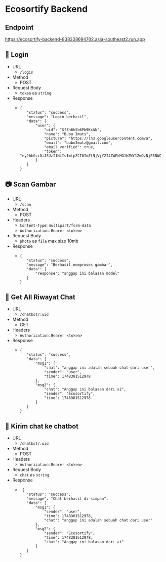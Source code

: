 # Ecosortify Backend

## Endpoint
https://ecosortify-backend-838338694702.asia-southeast2.run.app

## 💁 Login
* URL
    * `/login`
* Method
   * POST
* Request Body
   * `token` as `string`
* Response
   * ```
     {
        "status": "success",
        "message": "Login berhasil",
        "data": {
            "user": {
                "uid": "SfZn6kSb6Pb9KxAk",
                "name": "Bubu Imuts",
                "picture": "https://lh3.googleusercontent.com/a",
                "email": "bubuImutz@gmail.com",
                "email_verified": true,
                "token": "eyJhbGciOiJSUzI1NiIsImtpZCI6ImZlNjVjY2I4ZWFkMGJhZWY1ZmQzNjE5NWQ2NTI4YTA1NGZiYjc2ZjMiLCJ0eXAiO"
            }
        }
     }
     ```

## 📷 Scan Gambar
* URL
    * `/scan`
* Method
   * POST
* Headers
    * `Content-Type`: `multipart/form-data`
    * `Authorization`: `Bearer <token>`
* Request Body
   * `photo` as `file` max size 10mb
* Response
   * ```
     {
        "status": "success",
        "message": "Berhasil memproses gambar",
        "data": {
            "response": "anggap ini balasan model"
        }
     }
     ```
## 📰 Get All Riwayat Chat
* URL
    * `/chatbot/:uid`
* Method
   * GET
* Headers
    * `Authorization`: `Bearer <token>`
* Response
   * ```
     {
        "status": "success",
        "data": {
            "msg1": {
                "chat": "anggap ini adalah sebuah chat dari user",
                "sender": "user",
                "time": 1748381512978
            },
            "msg2": {
                "chat": "Anggap ini balasan dari ai",
                "sender": "Ecosortify",
                "time": 1748381512978
            }
        }
     }
     ```
## 📧 Kirim chat ke chatbot
* URL
    * `/chatbot/:uid`
* Method
   * POST
* Headers
    * `Authorization`: `Bearer <token>`
* Request Body
   * `chat` as `string`
* Response
   * ```
      {
        "status": "success",
        "message": "Chat berhasil di simpan",
        "data": {
            "msg1": {
                "sender": "user",
                "time": 1748381512978,
                "chat": "anggap ini adalah sebuah chat dari user"
            },
            "msg2": {
                "sender": "Ecosortify",
                "time": 1748381512978,
                "chat": "Anggap ini balasan dari ai"
            }
        }
     }
     ```
